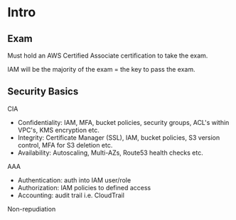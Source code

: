 # Intro

## Exam

Must hold an AWS Certified Associate certification to take the exam.

IAM will be the majority of the exam = the key to pass the exam.



## Security Basics

CIA
* Confidentiality: IAM, MFA, bucket policies, security groups, ACL's within VPC's, KMS encryption etc.
* Integrity: Certificate Manager (SSL), IAM, bucket policies, S3 version control, MFA for S3 deletion etc.
* Availability: Autoscaling, Multi-AZs, Route53 health checks etc.

AAA
* Authentication: auth into IAM user/role
* Authorization: IAM policies to defined access
* Accounting: audit trail i.e. CloudTrail

Non-repudiation



